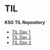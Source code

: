 # TIL
**KSG TIL Repository**

- [TIL Day 1](TIL/241216_TIL.md)
- [TIL Day 2](TIL/241217_TIL.md)
- [TIL Day 2](TIL/241218_TIL.md)
